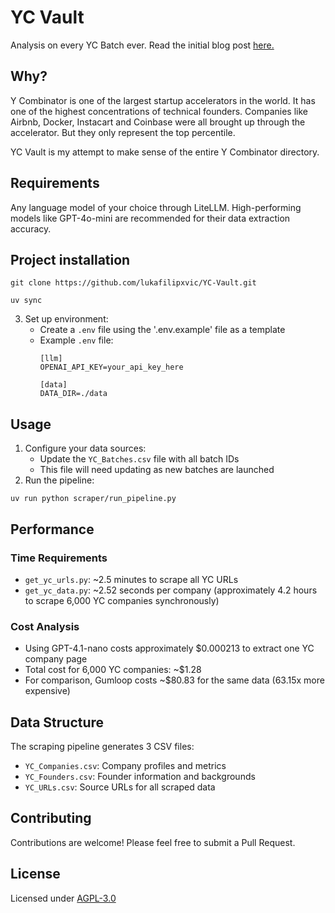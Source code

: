 # YC Vault
 Analysis on every YC Batch ever.
 Read the initial blog post [here.](https://lukafilipovic.com/writing/2024/10/12/analysing-every-y-combinator-batch-ever/)

 ## Why?
Y Combinator is one of the largest startup accelerators in the world.
It has one of the highest concentrations of technical founders.
Companies like Airbnb, Docker, Instacart and Coinbase were all brought up through the accelerator. But they only represent the top percentile.  

YC Vault is my attempt to make sense of the entire Y Combinator directory.

## Requirements
Any language model of your choice through LiteLLM. High-performing models like GPT-4o-mini are recommended for their data extraction accuracy.

## Project installation
```
git clone https://github.com/lukafilipxvic/YC-Vault.git
```
```
uv sync
```

3. Set up environment:
   - Create a `.env` file using the '.env.example' file as a template
   - Example `.env` file:
     ```
     [llm]
     OPENAI_API_KEY=your_api_key_here
     
     [data]
     DATA_DIR=./data
     ```

## Usage

1. Configure your data sources:
   - Update the `YC_Batches.csv` file with all batch IDs
   - This file will need updating as new batches are launched
2. Run the pipeline:
```
uv run python scraper/run_pipeline.py
```

## Performance

### Time Requirements

- `get_yc_urls.py`: ~2.5 minutes to scrape all YC URLs
- `get_yc_data.py`: ~2.52 seconds per company (approximately 4.2 hours to scrape 6,000 YC companies synchronously)

### Cost Analysis

- Using GPT-4.1-nano costs approximately $0.000213 to extract one YC company page
- Total cost for 6,000 YC companies: ~$1.28
- For comparison, Gumloop costs ~$80.83 for the same data (63.15x more expensive)

## Data Structure

The scraping pipeline generates 3 CSV files:
- `YC_Companies.csv`: Company profiles and metrics
- `YC_Founders.csv`: Founder information and backgrounds
- `YC_URLs.csv`: Source URLs for all scraped data

## Contributing

Contributions are welcome! Please feel free to submit a Pull Request.

## License

Licensed under [AGPL-3.0](https://choosealicense.com/licenses/agpl-3.0/)
